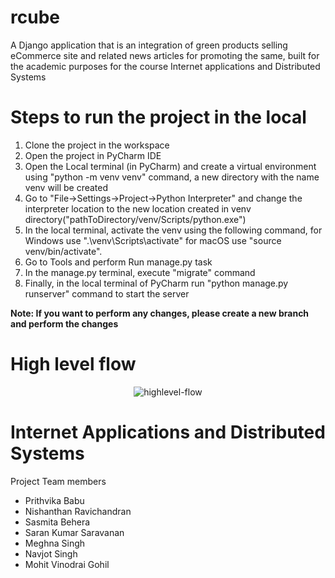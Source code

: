 # rcube
A Django application that is an integration of green products selling eCommerce site and related news articles for promoting the same, built for the academic purposes for the course Internet applications and Distributed Systems


# Steps to run the project in the local
1. Clone the project in the workspace
2. Open the project in PyCharm IDE
3. Open the Local terminal (in PyCharm) and create a virtual environment using "python -m venv venv" command, a new directory with the name venv will be created
4. Go to "File->Settings->Project->Python Interpreter" and change the interpreter location to the new location created in venv directory("pathToDirectory/venv/Scripts/python.exe")
5. In the local terminal, activate the venv using the following command, for Windows use ".\venv\Scripts\activate" for macOS use "source venv/bin/activate".
6. Go to Tools and perform Run manage.py task
7. In the manage.py terminal, execute "migrate" command
8. Finally, in the local terminal of PyCharm run "python manage.py runserver" command to start the server

**Note: If you want to perform any changes, please create a new branch and perform the changes**

# High level flow
<div align="center">
  <img src="https://github.com/nishanthan22/rcube-green-ecom/assets/86540835/5e13c3fe-6b2d-46e9-b6b2-0e07ea621982" alt="highlevel-flow">
</div>

 
# Internet Applications and Distributed Systems

Project Team members
- Prithvika Babu
- Nishanthan Ravichandran
- Sasmita Behera
- Saran Kumar Saravanan
- Meghna Singh
- Navjot Singh
- Mohit Vinodrai Gohil

